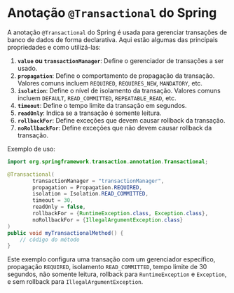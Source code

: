 # Anotação `@Transactional` do Spring

A anotação `@Transactional` do Spring é usada para gerenciar transações de banco de dados de forma declarativa. Aqui
estão algumas das principais propriedades e como utilizá-las:

1. **`value` ou `transactionManager`**: Define o gerenciador de transações a ser usado.
2. **`propagation`**: Define o comportamento de propagação da transação. Valores comuns incluem `REQUIRED`,
   `REQUIRES_NEW`, `MANDATORY`, etc.
3. **`isolation`**: Define o nível de isolamento da transação. Valores comuns incluem `DEFAULT`, `READ_COMMITTED`,
   `REPEATABLE_READ`, etc.
4. **`timeout`**: Define o tempo limite da transação em segundos.
5. **`readOnly`**: Indica se a transação é somente leitura.
6. **`rollbackFor`**: Define exceções que devem causar rollback da transação.
7. **`noRollbackFor`**: Define exceções que não devem causar rollback da transação.

Exemplo de uso:

```java
import org.springframework.transaction.annotation.Transactional;

@Transactional(
        transactionManager = "transactionManager",
        propagation = Propagation.REQUIRED,
        isolation = Isolation.READ_COMMITTED,
        timeout = 30,
        readOnly = false,
        rollbackFor = {RuntimeException.class, Exception.class},
        noRollbackFor = {IllegalArgumentException.class}
)
public void myTransactionalMethod() {
    // código do método
}
```

Este exemplo configura uma transação com um gerenciador específico, propagação `REQUIRED`, isolamento `READ_COMMITTED`,
tempo limite de 30 segundos, não somente leitura, rollback para `RuntimeException` e `Exception`, e sem rollback para
`IllegalArgumentException`.